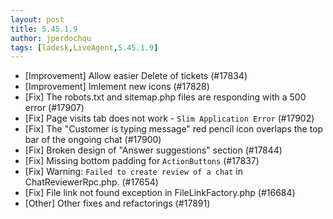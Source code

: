 ```yaml
---
layout: post
title: 5.45.1.9
author: jperdochqu
tags: [ladesk,LiveAgent,5.45.1.9]
---
```

- [Improvement] Allow easier Delete of tickets (#17834)
- [Improvement] Imlement new icons  (#17828)
- [Fix] The robots.txt and sitemap.php files are responding with a 500 error (#17907)
- [Fix] Page visits tab does not work - `Slim Application Error` (#17902)
- [Fix] The "Customer is typing message" red pencil icon overlaps the top bar of the ongoing chat (#17900)
- [Fix] Broken design of "Answer suggestions" section (#17844)
- [Fix] Missing bottom padding for `ActionButtons` (#17837)
- [Fix] Warning: `Failed to create review of a chat` in ChatReviewerRpc.php. (#17654)
- [Fix] File link not found exception in FileLinkFactory.php (#16684)
- [Other] Other fixes and refactorings (#17891)
